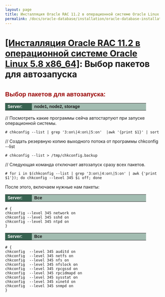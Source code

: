 ```yaml
---
layout: page
title: Инсталляция Oracle RAC 11.2 в операционной системе Oracle Linux 5.8 x86_64
permalink: /docs/oracle-database/installation/oracle-database-installation/distributed/rac/linux/6.7/oracle/12.1/nas/autostart-only-packages-what-needed/
---
```


# <a href="/docs/oracle-database/installation/oracle-database-installation/distributed/rac/linux/5.8/oracle/11.2/">[Инсталляция Oracle RAC 11.2 в операционной системе Oracle Linux 5.8 x86_64]</a>: Выбор пакетов для автозапуска


<br/>


<span style="font-size: 20px; text-align: left; line-height: 130%; font-family: Arial,Helvetica,sans-serif; color: rgb(153, 0, 0);">
<strong>Выбор пакетов для автозапуска:</strong></span>


<table cellpadding="4" cellspacing="2" align="center" border="0" width="100%">

<tr>
<td style="color: rgb(255, 255, 255);" bgcolor="#386351" width="14%"><span style="font-family: Arial,Helvetica,sans-serif; font-size: 14px;"><strong>Server:</strong></span></td>
<td height="20" bgcolor="#a2bcb1" width="60%"><span style="font-family: Arial,Helvetica,sans-serif; font-size: 14px;"><strong>node1, node2, storage</strong></span></td>
</tr>

</table>




// Посмотреть какие программы сейча автостартуют при запуске операционной системы.

	# chkconfig --list | grep '3:on\|4:on\|5:on'  |awk '{print $1}' | sort

// Создать резервную копию выходного потока от программы chkconfig --list

	# chkconfig --list > /tmp/chkconfig.backup

// Следующая команда отключает автозапуск сразу всех пакетов.

	# for i in $(chkconfig --list | grep '3:on\|4:on\|5:on' | awk {'print $1'}); do chkconfig --level 345 $i off; done


После этого, включаем нужные нам пакеты:



<table cellpadding="4" cellspacing="2" align="center" border="0" width="100%">
	<tr>
		<td style="color: rgb(255, 255, 255);" bgcolor="#386351" width="14%"><span style="font-family: Arial,Helvetica,sans-serif; font-size: 14px;"><strong>Server:</strong></span></td>
		<td height="20" bgcolor="#a2bcb1" width="60%"><span style="font-family: Arial,Helvetica,sans-serif; font-size: 14px;">
		<strong>Все</strong>
		</span>
		</td>
	</tr>
</table>


	# {
	chkconfig --level 345 network on
	chkconfig --level 345 sshd on
	chkconfig --level 345 ntpd on
	}

<table cellpadding="4" cellspacing="2" align="center" border="0" width="100%">
	<tr>
		<td style="color: rgb(255, 255, 255);" bgcolor="#386351" width="14%"><span style="font-family: Arial,Helvetica,sans-serif; font-size: 14px;"><strong>Server:</strong></span></td>
		<td height="20" bgcolor="#a2bcb1" width="60%"><span style="font-family: Arial,Helvetica,sans-serif; font-size: 14px;">
		<strong>Все</strong>
		</span>
		</td>
	</tr>
</table>

	# {
	chkconfig  --level 345 auditd on
	chkconfig  --level 345 netfs on
	chkconfig  --level 345 nfs on
	chkconfig  --level 345 nfslock on
	chkconfig  --level 345 rpcgssd on
	chkconfig  --level 345 rpcidmapd on
	chkconfig  --level 345 sysstat on
	chkconfig  --level 345 xinetd on
	chkconfig  --level 345 snmpd on
	}
